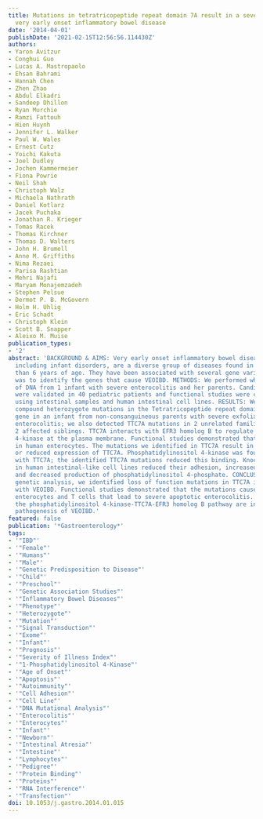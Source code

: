 ```yaml
---
title: Mutations in tetratricopeptide repeat domain 7A result in a severe form of
  very early onset inflammatory bowel disease
date: '2014-04-01'
publishDate: '2021-02-15T12:56:56.114430Z'
authors:
- Yaron Avitzur
- Conghui Guo
- Lucas A. Mastropaolo
- Ehsan Bahrami
- Hannah Chen
- Zhen Zhao
- Abdul Elkadri
- Sandeep Dhillon
- Ryan Murchie
- Ramzi Fattouh
- Hien Huynh
- Jennifer L. Walker
- Paul W. Wales
- Ernest Cutz
- Yoichi Kakuta
- Joel Dudley
- Jochen Kammermeier
- Fiona Powrie
- Neil Shah
- Christoph Walz
- Michaela Nathrath
- Daniel Kotlarz
- Jacek Puchaka
- Jonathan R. Krieger
- Tomas Racek
- Thomas Kirchner
- Thomas D. Walters
- John H. Brumell
- Anne M. Griffiths
- Nima Rezaei
- Parisa Rashtian
- Mehri Najafi
- Maryam Monajemzadeh
- Stephen Pelsue
- Dermot P. B. McGovern
- Holm H. Uhlig
- Eric Schadt
- Christoph Klein
- Scott B. Snapper
- Aleixo M. Muise
publication_types:
- '2'
abstract: 'BACKGROUND & AIMS: Very early onset inflammatory bowel diseases (VEOIBD),
  including infant disorders, are a diverse group of diseases found in children younger
  than 6 years of age. They have been associated with several gene variants. Our aim
  was to identify the genes that cause VEOIBD. METHODS: We performed whole exome sequencing
  of DNA from 1 infant with severe enterocolitis and her parents. Candidate gene mutations
  were validated in 40 pediatric patients and functional studies were carried out
  using intestinal samples and human intestinal cell lines. RESULTS: We identified
  compound heterozygote mutations in the Tetratricopeptide repeat domain 7 (TTC7A)
  gene in an infant from non-consanguineous parents with severe exfoliative apoptotic
  enterocolitis; we also detected TTC7A mutations in 2 unrelated families, each with
  2 affected siblings. TTC7A interacts with EFR3 homolog B to regulate phosphatidylinositol
  4-kinase at the plasma membrane. Functional studies demonstrated that TTC7A is expressed
  in human enterocytes. The mutations we identified in TTC7A result in either mislocalization
  or reduced expression of TTC7A. Phosphatidylinositol 4-kinase was found to co-immunoprecipitate
  with TTC7A; the identified TTC7A mutations reduced this binding. Knockdown of TTC7A
  in human intestinal-like cell lines reduced their adhesion, increased apoptosis,
  and decreased production of phosphatidylinositol 4-phosphate. CONCLUSIONS: In a
  genetic analysis, we identified loss of function mutations in TTC7A in 5 infants
  with VEOIBD. Functional studies demonstrated that the mutations cause defects in
  enterocytes and T cells that lead to severe apoptotic enterocolitis. Defects in
  the phosphatidylinositol 4-kinase-TTC7A-EFR3 homolog B pathway are involved in the
  pathogenesis of VEOIBD.'
featured: false
publication: '*Gastroenterology*'
tags:
- '"IBD"'
- '"Female"'
- '"Humans"'
- '"Male"'
- '"Genetic Predisposition to Disease"'
- '"Child"'
- '"Preschool"'
- '"Genetic Association Studies"'
- '"Inflammatory Bowel Diseases"'
- '"Phenotype"'
- '"Heterozygote"'
- '"Mutation"'
- '"Signal Transduction"'
- '"Exome"'
- '"Infant"'
- '"Prognosis"'
- '"Severity of Illness Index"'
- '"1-Phosphatidylinositol 4-Kinase"'
- '"Age of Onset"'
- '"Apoptosis"'
- '"Autoimmunity"'
- '"Cell Adhesion"'
- '"Cell Line"'
- '"DNA Mutational Analysis"'
- '"Enterocolitis"'
- '"Enterocytes"'
- '"Infant"'
- '"Newborn"'
- '"Intestinal Atresia"'
- '"Intestine"'
- '"Lymphocytes"'
- '"Pedigree"'
- '"Protein Binding"'
- '"Proteins"'
- '"RNA Interference"'
- '"Transfection"'
doi: 10.1053/j.gastro.2014.01.015
---
```


